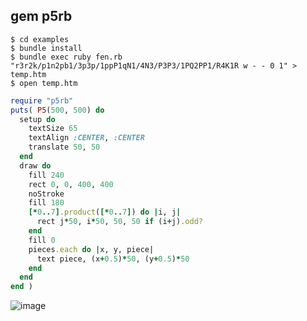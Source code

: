 ## gem p5rb

```none
$ cd examples
$ bundle install
$ bundle exec ruby fen.rb "r3r2k/p1n2pb1/3p3p/1ppP1qN1/4N3/P3P3/1PQ2PP1/R4K1R w - - 0 1" > temp.htm
$ open temp.htm
```

```ruby
require "p5rb"
puts( P5(500, 500) do
  setup do
    textSize 65
    textAlign :CENTER, :CENTER
    translate 50, 50
  end
  draw do
    fill 240
    rect 0, 0, 400, 400
    noStroke
    fill 180
    [*0..7].product([*0..7]) do |i, j|
      rect j*50, i*50, 50, 50 if (i+j).odd?
    end
    fill 0
    pieces.each do |x, y, piece|
      text piece, (x+0.5)*50, (y+0.5)*50
    end
  end
end )
```

![image](https://user-images.githubusercontent.com/2870363/182951397-721f7937-d942-47a0-832e-c48c4d99c766.png)
